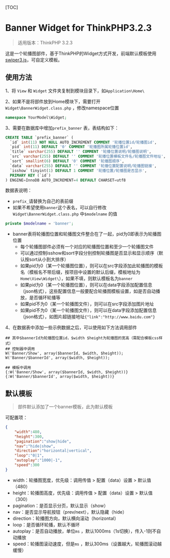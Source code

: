 [TOC]

# Banner Widget for ThinkPHP3.2.3

> 适用版本：ThinkPHP 3.2.3

这是一个轮播图部件，基于ThinkPHP的Widget方式开发，前端默认模板使用[swiper3.js](http://www.swiper.com.cn/)，可自定义模板。

## 使用方法

1、将 `View` 和 `Widget` 文件夹复制到模块目录下，如`Application\Home\`

2、如果不是将部件放到Home模块下，需要打开`Widget\BannerWidget.class.php` ，修改namespace位置

```php
namespace YourModel\Widget;
```

3、需要在数据库中增加`prefix_banner` 表，表结构如下：

```sql
CREATE TABLE `prefix_banner` (
  `id` int(11) NOT NULL AUTO_INCREMENT COMMENT '轮播位置id/轮播图id',
  `pid` int(11) DEFAULT '0' COMMENT '轮播图所属轮播位置id',
  `title` varchar(255) DEFAULT '' COMMENT '轮播位置说明/轮播图说明',
  `src` varchar(255) DEFAULT '' COMMENT '轮播位置模板文件名/轮播图文件地址',
  `sort` smallint(6) DEFAULT '0' COMMENT '轮播图顺序',
  `data` varchar(255) DEFAULT '' COMMENT '轮播位置配置说明/轮播图链接',
  `isshow` tinyint(1) DEFAULT 1 COMMENT '轮播位置/轮播图是否显示',
  PRIMARY KEY (`id`)
) ENGINE=InnoDB AUTO_INCREMENT=4 DEFAULT CHARSET=utf8
```

数据表说明：

- `prefix_`请替换为自己的表前缀
- 如果不希望使用`banner`这个表名，可以自行修改`Widget\BannerWidget.class.php` 中`$modelname` 的值

```php
private $modelname = 'banner';
```

- banner表将轮播图位置和轮播图文件整合在了一起，pid为0即表示为轮播图位置
  - 每个轮播图部件必须有一个对应的轮播图位置和至少一个轮播图文件
  - 可以通过控制isshow和sort字段分别控制轮播图是否显示和显示顺序（默认按sort从小到大排序）
  - 如果pid为0（某一个轮播图位置），则可以在src字段添加此轮播图的模板名（模板名不带后缀，按项目中设置的默认后缀，模板地址为`Home\View\Widget\`），如果不填，则默认模板名为`banner`
  - 如果pid为0（某一个轮播图位置），则可以在data字段添加配置信息（json格式），这些配置信息一般要配合轮播图模板设置，如是否自动播放，是否循环轮播等
  - 如果pid不为0（某一个轮播图文件），则可以在src字段添加图片地址
  - 如果pid不为0（某一个轮播图文件），则可以在data字段添加配置信息（json格式），如图片超链接地址`{"link":"http://www.baidu.com"}`

4、在数据表中添加一些示例数据之后，可以使用如下方法调用部件

```php+HTML
## 其中$bannerId为轮播图位置id，$width $height为轮播图的宽高（需配合模板css样式）
## 控制器中调用
W('Banner/Show', array($bannerId, $width, $height));
W('Banner/$bannerId', array($width, $height));

## 模板中调用
{:W('Banner/Show', array($bannerId, $width, $height))}
{:W('Banner/$bannerId', array($width, $height))}
```



## 默认模板

>  部件默认添加了一个banner模板，此为默认模板

可配置项：

```json
{
	"width":480,
	"height":300,
	"pagination":"show|hide",
	"nav":"hide|show",
	"direction":"horizontal|vertical",
	"loop":"0|1",
	"autoplay":"1000|-1",
	"speed":300
}
```

- width：轮播图宽度，优先级：调用传值 > 配置（data）设置 > 默认值（480）
- height：轮播图高度，优先级：调用传值 > 配置（data）设置 > 默认值（300）
- pagination：是否显示分页，默认显示（show）
- nav：是否显示导航按钮（prev/next），默认隐藏（hide）
- direction：轮播图方向，默认横向滚动（horizontal）
- loop：是否循环轮播，默认不循环
- autoplay：是否自动播放，单位`ms` ，默认1000ms（1s切换），传入-1则不自动播放
- speed：轮播图滚动速度，但是`ms` ，默认300ms（设置越大，轮播图滚动越缓慢）

